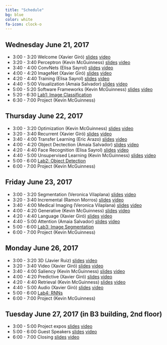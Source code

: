 ```yaml
---
title: "Schedule"
bg: blue
color: white
fa-icon: clock-o
---
```


## Wednesday June 21, 2017

- 3:00 - 3:20 Welcome (Xavier Giró) [slides]() [video]()
- 3:20 - 3:40 Perceptron (Kevin McGuinness) [slides]() [video]()
- 3:40 - 4:00 ConvNets (Elisa Sayrol) [slides]() [video]()
- 4:00 - 4:20 ImageNet (Xavier Giró) [slides]() [video]()
- 4:20 - 4:40 Training (Elisa Sayrol) [slides]() [video]()
- 4:40 - 5:00 Visualization (Amaia Salvador) [slides]() [video]()
- 5:00 - 5:20 Software Frameworks (Kevin McGuinness) [slides]() [video]()
- 5:20 - 6:30 [Lab1: Image Classification][Lab1] 
- 6:30 - 7:00 Project (Kevin McGuinness)

## Thursday June 22, 2017

- 3:00 - 3:20 Optimization (Kevin McGuinness) [slides]() [video]()
- 3:20 - 3:40 Recurrent (Xavier Giró) [slides]() [video]()
- 3:40 - 4:00 Transfer Learning (Eric Arazo) [slides]() [video]()
- 4:00 - 4:20 Object Dectection (Amaia Salvador) [slides]() [video]()
- 4:20 - 4:40 Face Recognition (Elisa Sayrol) [slides]() [video]()
- 4:40 - 5:00 Unsupervised Learning (Kevin McGuinness) [slides]() [video]()
- 5:00 - 6:00 [Lab2: Object Detection][Lab2] 
- 6:00 - 7:00 Project (Kevin McGuinness) 

## Friday June 23, 2017

- 3:00 - 3:20 Segmentation (Veronica Vilaplana) [slides]() [video]()
- 3:20 - 3:40 Incremental (Ramon Morros) [slides]() [video]()
- 3:40 - 4:00 Medical Imaging (Veronica Vilaplana) [slides]() [video]()
- 4:00 - 4:20 Generative (Kevin McGuinness) [slides]() [video]()
- 4:20 - 4:40 Language (Xavier Giró) [slides]() [video]()
- 4:40 - 5:00 Attention (Amaia Salvador) [slides]() [video]()
- 5:00 - 6:00 [Lab3: Image Segmentation][Lab3]
- 6:00 - 7:00 Project (Kevin McGuinness)

## Monday June 26, 2017

- 3:00 - 3:20 3D (Javier Ruiz) [slides]() [video]()
- 3:20 - 3:40 Video (Xavier Giró) [slides]() [video]()
- 3:40 - 4:00 Saliency (Kevin McGuinness) [slides]() [video]()
- 4:00 - 4:20 Predictive (Xavier Giró) [slides]() [video]()
- 4:20 - 4:40 Retrieval (Kevin McGuinness) [slides]() [video]()
- 4:40 - 5:00 Audio (Xavier Giró) [slides]() [video]()
- 5:00 - 6:00 [Lab4: RNNs][Lab4]
- 6:00 - 7:00 Project (Kevin McGuinness)


## Tuesday June 27, 2017 (in B3 building, 2nd floor)

- 3:00 - 5:00 Project expos [slides]() [video]()
- 5:00 - 6:00 Guest Speakers [slides]() [video]()
- 6:00 - 7:00 Closing [slides]() [video]()

[Lab1]: https://nvidia.qwiklab.com/focuses/preview/1579?locale=en
[Lab2]: https://nvidia.qwiklab.com/focuses/preview/1204?locale=en
[Lab3]: https://nvidia.qwiklab.com/focuses/preview/2193?locale=en
[Lab4]: https://nvidia.qwiklab.com/focuses/preview/3043?locale=en
